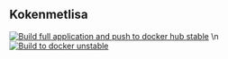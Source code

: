 ## Kokenmetlisa

[![Build full application and push to docker hub stable](https://github.com/prinshertog/kokenmetlisa/actions/workflows/docker-image-stable.yml/badge.svg)](https://github.com/prinshertog/kokenmetlisa/actions/workflows/docker-image-stable.yml)
\n
[![Build to docker unstable](https://github.com/prinshertog/kokenmetlisa/actions/workflows/docker-image.yml/badge.svg)](https://github.com/prinshertog/kokenmetlisa/actions/workflows/docker-image.yml)
